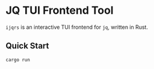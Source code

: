 JQ TUI Frontend Tool
====================

`ijqrs` is an interactive TUI frontend for `jq`, written in Rust.


Quick Start
-----------

```
cargo run
```
